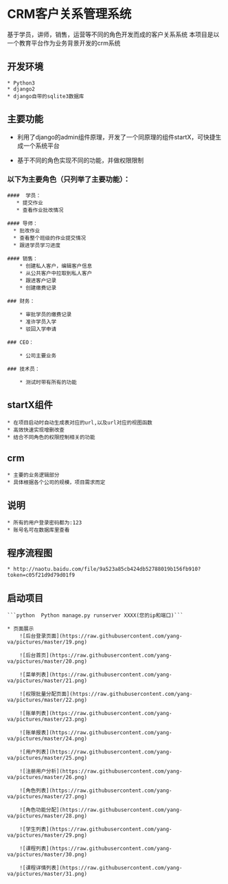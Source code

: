 # CRM客户关系管理系统

基于学员，讲师，销售，运营等不同的角色开发而成的客户关系系统
本项目是以一个教育平台作为业务背景开发的crm系统


## 开发环境

	* Python3
	* django2
	* django自带的sqlite3数据库


## 主要功能

* 利用了django的admin组件原理，开发了一个同原理的组件startX，可快捷生成一个系统平台

* 基于不同的角色实现不同的功能，并做权限限制


###  以下为主要角色（只列举了主要功能）：
	####  学员：
	   * 提交作业
	   * 查看作业批改情况

	#### 导师：
	  * 批改作业
	  * 查看整个班级的作业提交情况
	  * 跟进学员学习进度

	#### 销售：
		* 创建私人客户，编辑客户信息
		* 从公共客户中拉取到私人客户
		* 跟进客户记录
		* 创建缴费记录

	### 财务：

		* 审批学员的缴费记录
		* 准许学员入学
		* 驳回入学申请

	### CEO：

		* 公司主要业务
	 
	### 技术员：

		* 测试时带有所有的功能

## startX组件

	* 在项目启动时自动生成表对应的url,以及url对应的视图函数
	* 高效快速实现增删改查
	* 结合不同角色的权限控制相关的功能

## crm

	* 主要的业务逻辑部分
	* 具体根据各个公司的规模，项目需求而定

## 说明

	* 所有的用户登录密码都为:123
	* 账号名可在数据库里查看

## 程序流程图

	* http://naotu.baidu.com/file/9a523a85cb424db52788019b156fb910?token=c05f21d9d79d01f9




## 启动项目
	```python  Python manage.py runserver XXXX(您的ip和端口)```
	
	* 页面展示
		![后台登录页面](https://raw.githubusercontent.com/yang-va/pictures/master/19.png)
		
		![后台首页](https://raw.githubusercontent.com/yang-va/pictures/master/20.png)
		
		![菜单列表](https://raw.githubusercontent.com/yang-va/pictures/master/21.png)
		
		![权限批量分配页面](https://raw.githubusercontent.com/yang-va/pictures/master/22.png)
		
		![账单列表](https://raw.githubusercontent.com/yang-va/pictures/master/23.png)
		
		![账单报表](https://raw.githubusercontent.com/yang-va/pictures/master/24.png)
		
		![用户列表](https://raw.githubusercontent.com/yang-va/pictures/master/25.png)
		
		![注册用户分析](https://raw.githubusercontent.com/yang-va/pictures/master/26.png)
		
		![角色列表](https://raw.githubusercontent.com/yang-va/pictures/master/27.png)
		
		![角色功能分配](https://raw.githubusercontent.com/yang-va/pictures/master/28.png)
		
		![学生列表](https://raw.githubusercontent.com/yang-va/pictures/master/29.png)
		
		![课程列表](https://raw.githubusercontent.com/yang-va/pictures/master/30.png)
		
		![课程详情列表](https://raw.githubusercontent.com/yang-va/pictures/master/31.png)






